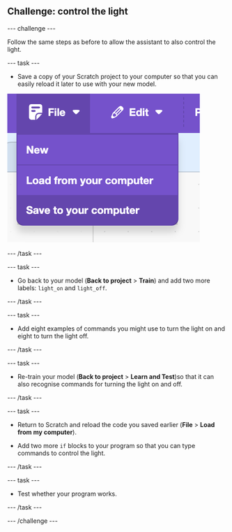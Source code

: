 ## Challenge: control the light

--- challenge ---

Follow the same steps as before to allow the assistant to also control the light.

--- task ---

+ Save a copy of your Scratch project to your computer so that you can easily reload it later to use with your new model.

![Click on File and then Save to computer](images/save-to-computer.png)

--- /task ---

--- task ---

+ Go back to your model (**Back to project** > **Train**) and add two more labels: `light_on` and `light_off`.

--- /task ---

--- task ---

+ Add eight examples of commands you might use to turn the light on and eight to turn the light off.

--- /task ---

--- task ---

+ Re-train your model (**Back to project** > **Learn and Test**)so that it can also recognise commands for turning the light on and off.

--- /task ---

--- task ---

+ Return to Scratch and reload the code you saved earlier (**File** > **Load from my computer**).

+ Add two more `if` blocks to your program so that you can type commands to control the light.

--- /task ---

--- task ---

+ Test whether your program works.

--- /task ---

--- /challenge ---
